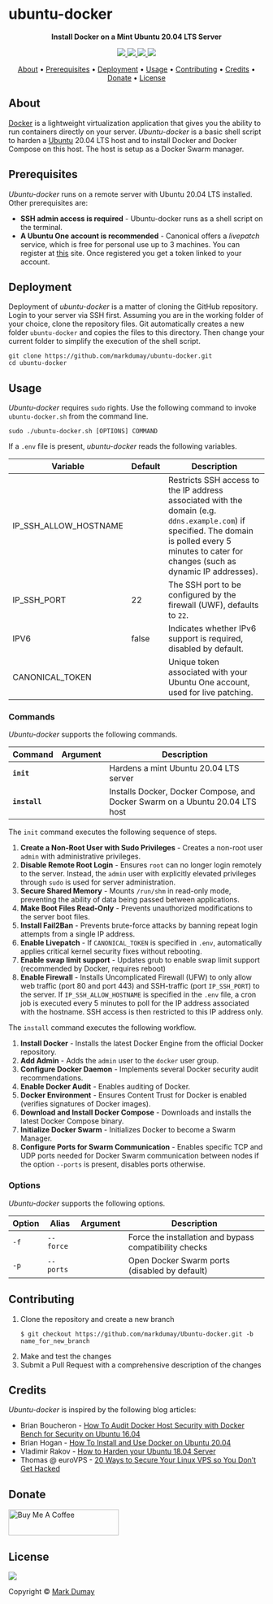# ubuntu-docker

<!-- Tagline -->
<p align="center">
    <b>Install Docker on a Mint Ubuntu 20.04 LTS Server</b>
    <br />
</p>


<!-- Badges -->
<p align="center">
    <a href="https://github.com/markdumay/ubuntu-docker/commits/master" alt="Last commit">
        <img src="https://img.shields.io/github/last-commit/markdumay/ubuntu-docker.svg" />
    </a>
    <a href="https://github.com/markdumay/ubuntu-docker/issues" alt="Issues">
        <img src="https://img.shields.io/github/issues/markdumay/ubuntu-docker.svg" />
    </a>
    <a href="https://github.com/markdumay/ubuntu-docker/pulls" alt="Pulls">
        <img src="https://img.shields.io/github/issues-pr-raw/markdumay/ubuntu-docker.svg" />
    </a>
    <a href="https://github.com/markdumay/ubuntu-docker/blob/master/LICENSE" alt="License">
        <img src="https://img.shields.io/github/license/markdumay/ubuntu-docker.svg" />
    </a>
</p>

<!-- Table of Contents -->
<p align="center">
  <a href="#about">About</a> •
  <a href="#prerequisites">Prerequisites</a> •
  <a href="#deployment">Deployment</a> •
  <a href="#usage">Usage</a> •
  <a href="#contributing">Contributing</a> •
  <a href="#credits">Credits</a> •
  <a href="#donate">Donate</a> •
  <a href="#license">License</a>
</p>


## About
[Docker][docker_info] is a lightweight virtualization application that gives you the ability to run containers directly on your server. *Ubuntu-docker* is a basic shell script to harden a [Ubuntu][ubuntu_url] 20.04 LTS host and to install Docker and Docker Compose on this host. The host is setup as a Docker Swarm manager.

<!-- TODO: add tutorial deep-link 
Detailed background information is available on the author's [personal blog][blog].
-->

## Prerequisites
*Ubuntu-docker* runs on a remote server with Ubuntu 20.04 LTS installed. Other prerequisites are:

* **SSH admin access is required** - Ubuntu-docker runs as a shell script on the terminal.
* **A Ubuntu One account is recommended** - Canonical offers a *livepatch* service, which is free for personal use up to 3 machines. You can register at [this][livepatch] site. Once registered you get a token linked to your account.

## Deployment
Deployment of *ubuntu-docker* is a matter of cloning the GitHub repository. Login to your server via SSH first. Assuming you are in the working folder of your choice, clone the repository files. Git automatically creates a new folder `ubuntu-docker` and copies the files to this directory. Then change your current folder to simplify the execution of the shell script.

```console
git clone https://github.com/markdumay/ubuntu-docker.git
cd ubuntu-docker
```

<!-- TODO: TEST CHMOD -->

## Usage
*Ubuntu-docker* requires `sudo` rights. Use the following command to invoke `ubuntu-docker.sh` from the command line.

```
sudo ./ubuntu-docker.sh [OPTIONS] COMMAND
```

If a `.env` file is present, *ubuntu-docker* reads the following variables.


| Variable              | Default   | Description |
|-----------------------|-----------|-------------|
| IP_SSH_ALLOW_HOSTNAME |           | Restricts SSH access to the IP address associated with the domain (e.g. `ddns.example.com`) if specified. The domain is polled every 5 minutes to cater for changes (such as dynamic IP addresses). |
| IP_SSH_PORT           | 22        | The SSH port to be configured by the firewall (UWF), defaults to `22`. |
| IPV6                  | false     | Indicates whether IPv6 support is required, disabled by default. |
| CANONICAL_TOKEN       |           | Unique token associated with your Ubuntu One account, used for live patching. |

### Commands
*Ubuntu-docker* supports the following commands. 

| Command       | Argument  | Description |
|---------------|-----------|-------------|
| **`init`**    |           | Hardens a mint Ubuntu 20.04 LTS server |
| **`install`** |           | Installs Docker, Docker Compose, and Docker Swarm on a Ubuntu 20.04 LTS host |

The `init` command executes the following sequence of steps.
1. **Create a Non-Root User with Sudo Privileges** - Creates a non-root user `admin` with administrative privileges.
2. **Disable Remote Root Login** - Ensures `root` can no longer login remotely to the server. Instead, the `admin` user with explicitly elevated privileges through `sudo` is used for server administration.
3. **Secure Shared Memory** - Mounts `/run/shm` in read-only mode, preventing the ability of data being passed between applications.
4. **Make Boot Files Read-Only** - Prevents unauthorized modifications to the server boot files.
5. **Install Fail2Ban** - Prevents brute-force attacks by banning repeat login attempts from a single IP address.
6. **Enable Livepatch** - If `CANONICAL_TOKEN` is specified in `.env`, automatically applies critical kernel security fixes without rebooting.
7. **Enable swap limit support** - Updates grub to enable swap limit support (recommended by Docker, requires reboot)
8. **Enable Firewall** - Installs Uncomplicated Firewall (UFW) to only allow web traffic (port 80 and port 443) and SSH-traffic (port `IP_SSH_PORT`) to the server. If `IP_SSH_ALLOW_HOSTNAME` is specified in the `.env` file, a cron job is executed every 5 minutes to poll for the IP address associated with the hostname. SSH access is then restricted to this IP address only.

The `install` command executes the following workflow.
1. **Install Docker** - Installs the latest Docker Engine from the official Docker repository.
2. **Add Admin** - Adds the `admin` user to the `docker` user group.
3. **Configure Docker Daemon** - Implements several Docker security audit recommendations.
4. **Enable Docker Audit** - Enables auditing of Docker.
5. **Docker Environment** - Ensures Content Trust for Docker is enabled (verifies signatures of Docker images).
6. **Download and Install Docker Compose** - Downloads and installs the latest Docker Compose binary.
7. **Initialize Docker Swarm** - Initializes Docker to become a Swarm Manager.
8. **Configure Ports for Swarm Communication** - Enables specific TCP and UDP ports needed for Docker Swarm communication between nodes if the option `--ports` is present, disables ports otherwise. 



<!-- TODO: SSH keys -->


### Options
*Ubuntu-docker* supports the following options. 

| Option      | Alias       | Argument   | Description |
|-------------|-------------|------------|-------------|
| `-f`        | `--force`   |            | Force the installation and bypass compatibility checks |
| `-p`        | `--ports`   |            | Open Docker Swarm ports (disabled by default) |


## Contributing
1. Clone the repository and create a new branch 
    ```
    $ git checkout https://github.com/markdumay/Ubuntu-docker.git -b name_for_new_branch
    ```
2. Make and test the changes
3. Submit a Pull Request with a comprehensive description of the changes

## Credits
*Ubuntu-docker* is inspired by the following blog articles:
* Brian Boucheron - [How To Audit Docker Host Security with Docker Bench for Security on Ubuntu 16.04][digital_ocean_bench]
* Brian Hogan - [How To Install and Use Docker on Ubuntu 20.04][digital_ocean_setup]
* Vladimir Rakov - [How to Harden your Ubuntu 18.04 Server][hostadvice]
* Thomas @ euroVPS - [20 Ways to Secure Your Linux VPS so You Don’t Get Hacked][eurovps]

## Donate
<a href="https://www.buymeacoffee.com/markdumay" target="_blank"><img src="https://cdn.buymeacoffee.com/buttons/lato-orange.png" alt="Buy Me A Coffee" style="height: 51px !important;width: 217px !important;"></a>

## License
<a href="https://github.com/markdumay/ubuntu-docker/blob/master/LICENSE" alt="License">
    <img src="https://img.shields.io/github/license/markdumay/ubuntu-docker.svg" />
</a>

Copyright © [Mark Dumay][blog]



<!-- MARKDOWN PUBLIC LINKS -->
[docker_info]: https://www.docker.com/why-docker
[ubuntu_url]: https://ubuntu.com
[digital_ocean_bench]: https://www.digitalocean.com/community/tutorials/how-to-audit-docker-host-security-with-docker-bench-for-security-on-ubuntu-16-04
[digital_ocean_setup]: https://www.digitalocean.com/community/tutorials/how-to-install-and-use-docker-on-ubuntu-20-04
[livepatch]: https://ubuntu.com/livepatch
[eurovps]: https://www.eurovps.com/blog/20-ways-to-secure-linux-vps/
[hostadvice]: https://hostadvice.com/how-to/how-to-harden-your-ubuntu-18-04-server/


<!-- MARKDOWN MAINTAINED LINKS -->
<!-- TODO: add blog link
[blog]: https://markdumay.com
-->
[blog]: https://github.com/markdumay
[repository]: https://github.com/markdumay/ubuntu-docker.git